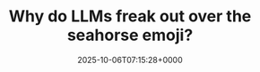 ---
title: Why do LLMs freak out over the seahorse emoji?
slug: 20251006T071528
date: 2025-10-06T07:15:28+0000
params:
  url: https://vgel.me/posts/seahorse/
tags:
- llm
- to-read
---